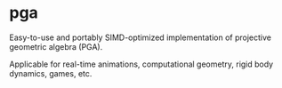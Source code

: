 # pga

Easy-to-use and portably SIMD-optimized implementation of projective geometric algebra (PGA).

Applicable for real-time animations, computational geometry, rigid body dynamics, games, etc.
